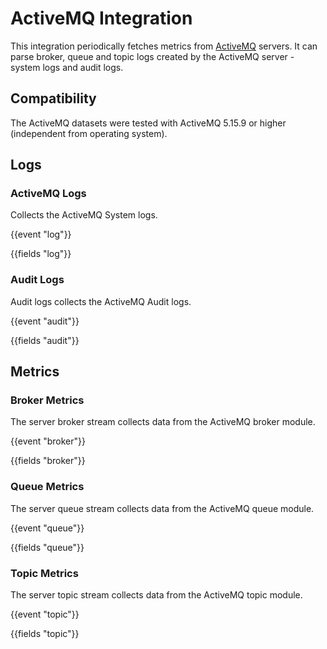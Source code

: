 # ActiveMQ Integration

This integration periodically fetches metrics from [ActiveMQ](https://activemq.apache.org/) servers. It can parse broker, queue and topic logs created by the ActiveMQ server - system logs and audit logs.

## Compatibility

The ActiveMQ datasets were tested with ActiveMQ 5.15.9 or higher (independent from operating system). 

## Logs

### ActiveMQ Logs

Collects the ActiveMQ System logs.

{{event "log"}}

{{fields "log"}}

### Audit Logs

Audit logs collects the ActiveMQ Audit logs.

{{event "audit"}}

{{fields "audit"}}

## Metrics

### Broker Metrics

The server broker stream collects data from the ActiveMQ broker module. 

{{event "broker"}}

{{fields "broker"}}

### Queue Metrics

The server queue stream collects data from the ActiveMQ queue module.

{{event "queue"}}

{{fields "queue"}}

### Topic Metrics

The server topic stream collects data from the ActiveMQ topic module.

{{event "topic"}}

{{fields "topic"}}
